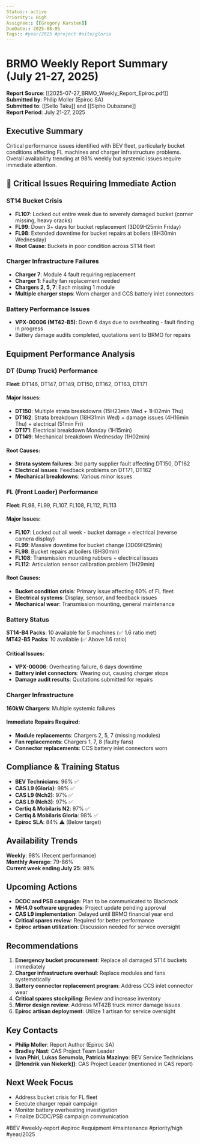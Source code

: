 ```yaml
---
Status:: active
Priority:: High
Assignee:: [[Gregory Karsten]]
DueDate:: 2025-08-05
Tags:: #year/2025 #project #site/gloria
---
```


# BRMO Weekly Report Summary (July 21-27, 2025)

**Report Source**: [[2025-07-27_BRMO_Weekly_Report_Epiroc.pdf]]  
**Submitted by**: Philip Moller (Epiroc SA)  
**Submitted to**: [[Sello Taku]] and [[Sipho Dubazane]]  
**Report Period**: July 21-27, 2025  

## Executive Summary
Critical performance issues identified with BEV fleet, particularly bucket conditions affecting FL machines and charger infrastructure problems. Overall availability trending at 98% weekly but systemic issues require immediate attention.

## 🔴 Critical Issues Requiring Immediate Action

### ST14 Bucket Crisis
- **FL107**: Locked out entire week due to severely damaged bucket (corner missing, heavy cracks)
- **FL99**: Down 3+ days for bucket replacement (3D09H25min Friday)
- **FL98**: Extended downtime for bucket repairs at boilers (8H30min Wednesday)
- **Root Cause**: Buckets in poor condition across ST14 fleet

### Charger Infrastructure Failures
- **Charger 7**: Module 4 fault requiring replacement
- **Charger 1**: Faulty fan replacement needed
- **Chargers 2, 5, 7**: Each missing 1 module 
- **Multiple charger stops**: Worn charger and CCS battery inlet connectors

### Battery Performance Issues
- **VPX-00006 (MT42-B5)**: Down 6 days due to overheating - fault finding in progress
- Battery damage audits completed, quotations sent to BRMO for repairs

## Equipment Performance Analysis

### DT (Dump Truck) Performance
**Fleet**: DT146, DT147, DT149, DT150, DT162, DT163, DT171

#### Major Issues:
- **DT150**: Multiple strata breakdowns (15H23min Wed + 1H02min Thu)
- **DT162**: Strata breakdown (18H31min Wed) + damage issues (4H16min Thu) + electrical (51min Fri)
- **DT171**: Electrical breakdown Monday (1H15min)
- **DT149**: Mechanical breakdown Wednesday (1H02min)

#### Root Causes:
- **Strata system failures**: 3rd party supplier fault affecting DT150, DT162
- **Electrical issues**: Feedback problems on DT171, DT162
- **Mechanical breakdowns**: Various minor issues

### FL (Front Loader) Performance  
**Fleet**: FL98, FL99, FL107, FL108, FL112, FL113

#### Major Issues:
- **FL107**: Locked out all week - bucket damage + electrical (reverse camera display)
- **FL99**: Massive downtime for bucket change (3D09H25min)
- **FL98**: Bucket repairs at boilers (8H30min)
- **FL108**: Transmission mounting rubbers + electrical issues
- **FL112**: Articulation sensor calibration problem (1H29min)

#### Root Causes:
- **Bucket condition crisis**: Primary issue affecting 60% of FL fleet
- **Electrical systems**: Display, sensor, and feedback issues
- **Mechanical wear**: Transmission mounting, general maintenance

### Battery Status
**ST14-B4 Packs**: 10 available for 5 machines (✅ 1.6 ratio met)  
**MT42-B5 Packs**: 10 available (✅ Above 1.6 ratio)

#### Critical Issues:
- **VPX-00006**: Overheating failure, 6 days downtime
- **Battery inlet connectors**: Wearing out, causing charger stops
- **Damage audit results**: Quotations submitted for repairs

### Charger Infrastructure
**160kW Chargers**: Multiple systemic failures

#### Immediate Repairs Required:
- **Module replacements**: Chargers 2, 5, 7 (missing modules)
- **Fan replacements**: Chargers 1, 7, 8 (faulty fans)
- **Connector replacements**: CCS battery inlet connectors worn

## Compliance & Training Status
- **BEV Technicians**: 96% ✅
- **CAS L9 (Gloria)**: 98% ✅  
- **CAS L9 (Nch2)**: 97% ✅
- **CAS L9 (Nch3)**: 97% ✅
- **Certiq & Mobilaris N2**: 97% ✅
- **Certiq & Mobilaris Gloria**: 98% ✅
- **Epiroc SLA**: 84% ⚠️ (Below target)

## Availability Trends
**Weekly**: 98% (Recent performance)  
**Monthly Average**: 79-86%  
**Current week ending July 25**: 98%

## Upcoming Actions
- **DCDC and PSB campaign**: Plan to be communicated to Blackrock
- **MH4.0 software upgrades**: Project update pending approval
- **CAS L9 implementation**: Delayed until BRMO financial year end
- **Critical spares review**: Required for better performance
- **Epiroc artisan utilization**: Discussion needed for service oversight

## Recommendations
1. **Emergency bucket procurement**: Replace all damaged ST14 buckets immediately
2. **Charger infrastructure overhaul**: Replace modules and fans systematically  
3. **Battery connector replacement program**: Address CCS inlet connector wear
4. **Critical spares stockpiling**: Review and increase inventory
5. **Mirror design review**: Address MT42B truck mirror damage issues
6. **Epiroc artisan deployment**: Utilize 1 artisan for service oversight

## Key Contacts
- **Philip Moller**: Report Author (Epiroc SA)
- **Bradley Nast**: CAS Project Team Leader
- **Ivan Phiri, Lukas Serumola, Patricia Mazinyo**: BEV Service Technicians
- **[[Hendrik van Niekerk]]**: CAS Project Leader (mentioned in CAS report)

## Next Week Focus
- Address bucket crisis for FL fleet
- Execute charger repair campaign
- Monitor battery overheating investigation
- Finalize DCDC/PSB campaign communication

#BEV #weekly-report #epiroc #equipment #maintenance #priority/high #year/2025